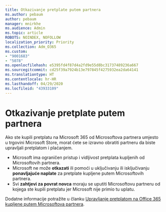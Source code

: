 ```yaml
---
title: Otkazivanje pretplate putem partnera
ms.author: pebaum
author: pebaum
manager: mnirkhe
ms.audience: Admin
ms.topic: article
ROBOTS: NOINDEX, NOFOLLOW
localization_priority: Priority
ms.collection: Adm_O365
ms.custom:
- "9001683"
- "5078"
ms.openlocfilehash: e5395fd4f87d4a2fd9e55d8bc31737489236a667
ms.sourcegitcommit: cd25f39a7924b13e797845f4275932ea2da64141
ms.translationtype: HT
ms.contentlocale: hr-HR
ms.lasthandoff: 04/29/2020
ms.locfileid: "43933109"
---
```

# <a name="cancel-subscription-from-partner"></a>Otkazivanje pretplate putem partnera

Ako ste kupili pretplatu na Microsoft 365 od Microsoftova partnera umjesto u trgovini Microsoft Store, morat ćete se izravno obratiti partneru da biste upravljali pretplatom i plaćanjem.

- Microsoft ima ograničen pristup i vidljivost pretplata kupljenih od Microsoftovih partnera. 
- Microsoft ne može **otkazati** ili pomoći u uključivanju ili isključivanju **ponavljajuće naplate** za pretplate kupljene putem Microsoftovih partnera. 
- Svi **zahtjevi za povrat novca** moraju se uputiti Microsoftovu partneru od kojega ste kupili pretplatu jer Microsoft nije primio tu uplatu. 

Dodatne informacije potražite u članku [Upravljanje pretplatom na Office 365 kupljene putem Microsoftova partnera](https://support.microsoft.com/help/4230739/microsoft-account-manage-office-365-subscription-from-third-party). 
